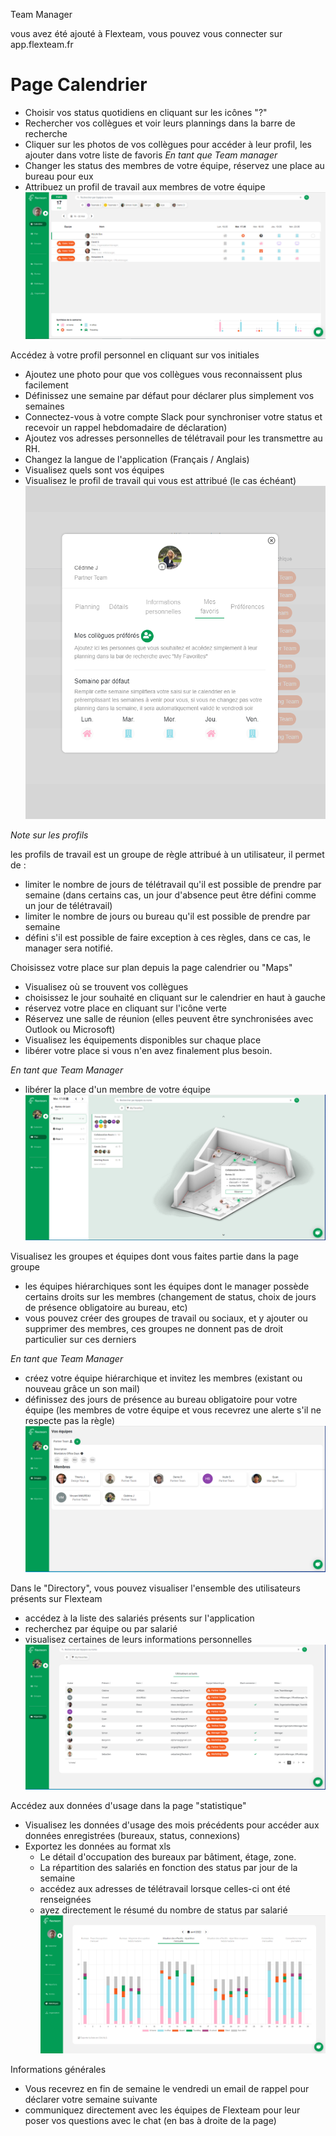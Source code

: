 Team Manager

vous avez été ajouté à Flexteam, vous pouvez vous connecter sur app.flexteam.fr

# Page Calendrier
- Choisir vos status quotidiens en cliquant sur les icônes "?"
- Rechercher vos collègues et voir leurs plannings dans la barre de recherche
- Cliquer sur les photos de vos collègues pour accéder à leur profil, les ajouter dans votre liste de favoris
*En tant que Team manager*
- Changer les status des membres de votre équipe, réservez une place au bureau pour eux
- Attribuez un profil de travail aux membres de votre équipe 
![TM1](https://raw.githubusercontent.com/alphamax/FlexTeam-Doc/main/Assets/TM1.png)

Accédez à votre profil personnel en cliquant sur vos initiales
- Ajoutez une photo pour que vos collègues vous reconnaissent plus facilement
- Définissez une semaine par défaut pour déclarer plus simplement vos semaines
- Connectez-vous à votre compte Slack pour synchroniser votre status et recevoir un rappel hebdomadaire de déclaration)
- Ajoutez vos adresses personnelles de télétravail pour les transmettre au RH.
- Changez la langue de l'application (Français / Anglais)
- Visualisez quels sont vos équipes
- Visualisez le profil de travail qui vous est attribué (le cas échéant)
![TM2](https://raw.githubusercontent.com/alphamax/FlexTeam-Doc/main/Assets/TM2.png)

*Note sur les profils*

les profils de travail est un groupe de règle attribué à un utilisateur, il permet de :
- limiter le nombre de jours de télétravail qu'il est possible de prendre par semaine (dans certains cas, un jour d'absence peut être défini comme un jour de télétravail)
- limiter le nombre de jours ou bureau qu'il est possible de prendre par semaine
- défini s'il est possible de faire exception à ces règles, dans ce cas, le manager sera notifié.

Choisissez votre place sur plan depuis la page calendrier ou "Maps"
- Visualisez où se trouvent vos collègues
- choisissez le jour souhaité en cliquant sur le calendrier en haut à gauche
- réservez votre place en cliquant sur l'icône verte
- Réservez une salle de réunion (elles peuvent être synchronisées avec Outlook ou Microsoft)
- Visualisez les équipements disponibles sur chaque place
- libérer votre place si vous n'en avez finalement plus besoin.

*En tant que Team Manager*
- libérer la place d'un membre de votre équipe
![TM3](https://raw.githubusercontent.com/alphamax/FlexTeam-Doc/main/Assets/TM3.png)

Visualisez les groupes et équipes dont vous faites partie dans la page groupe
- les équipes hiérarchiques sont les équipes dont le manager possède certains droits sur les membres (changement de status, choix de jours de présence obligatoire au bureau, etc)
- vous pouvez créer des groupes de travail ou sociaux, et y ajouter ou supprimer des membres, ces groupes ne donnent pas de droit particulier sur ces derniers

*En tant que Team Manager*
- créez votre équipe hiérarchique et invitez les membres (existant ou nouveau grâce un son mail)
- définissez des jours de présence au bureau obligatoire pour votre équipe (les membres de votre équipe et vous recevrez une alerte s'il ne respecte pas la règle)
![TM4](https://raw.githubusercontent.com/alphamax/FlexTeam-Doc/main/Assets/TM4.png)

Dans le "Directory", vous pouvez visualiser l'ensemble des utilisateurs présents sur Flexteam
- accédez à la liste des salariés présents sur l'application
- recherchez par équipe ou par salarié
- visualisez certaines de leurs informations personnelles
![TM5](https://raw.githubusercontent.com/alphamax/FlexTeam-Doc/main/Assets/TM5.png)

Accédez aux données d'usage dans la page "statistique"
- Visualisez les données d'usage des mois précédents pour accéder aux données enregistrées (bureaux, status, connexions)
- Exportez les données au format xls
    - Le détail d'occupation des bureaux par bâtiment, étage, zone.
    - La répartition des salariés en fonction des status par jour de la semaine
     - accédez aux adresses de télétravail lorsque celles-ci ont été renseignées
     - ayez directement le résumé du nombre de status par salarié
![TM6](https://raw.githubusercontent.com/alphamax/FlexTeam-Doc/main/Assets/TM6.png)

Informations générales
- Vous recevrez en fin de semaine le vendredi un email de rappel pour déclarer votre semaine suivante
- communiquez directement avec les équipes de Flexteam pour leur poser vos questions avec le chat (en bas à droite de la page)
